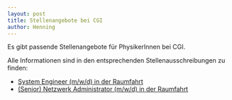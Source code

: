 ```yaml
---
layout: post
title: Stellenangebote bei CGI
author: Henning
---
```


Es gibt passende Stellenangebote für PhysikerInnen bei CGI.

Alle Informationen sind in den entsprechenden Stellenausschreibungen zu finden:

* [System Engineer (m/w/d) in der Raumfahrt](https://cgi.njoyn.com/CGI/xweb/XWeb.asp?NTKN=c&clid=21001&Page=JobDetails&Jobid=J0121-2401&BRID=787578&lang=4)
* [(Senior) Netzwerk Administrator (m/w/d) in der Raumfahrt](https://cgi.njoyn.com/CGI/xweb/XWeb.asp?NTKN=c&clid=21001&Page=JobDetails&Jobid=J0521-2161&BRID=819727&lang=4)
